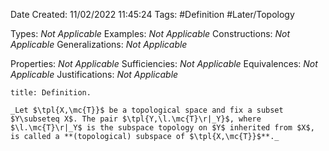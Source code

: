 <div class="topSpace"></div>

Date Created: 11/02/2022 11:45:24
Tags: #Definition #Later/Topology

Types: _Not Applicable_
Examples: _Not Applicable_
Constructions: _Not Applicable_
Generalizations: _Not Applicable_

Properties: _Not Applicable_
Sufficiencies: _Not Applicable_
Equivalences: _Not Applicable_
Justifications: _Not Applicable_

``` ad-Definition
title: Definition.

_Let $\tpl{X,\mc{T}}$ be a topological space and fix a subset $Y\subseteq X$. The pair $\tpl{Y,\l.\mc{T}\r|_Y}$, where $\l.\mc{T}\r|_Y$ is the subspace topology on $Y$ inherited from $X$, is called a **(topological) subspace of $\tpl{X,\mc{T}}$**._

```
